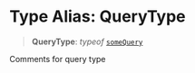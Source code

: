 # Type Alias: QueryType

> **QueryType**: *typeof* [`someQuery`](../variables/someQuery.md)

Comments for query type
